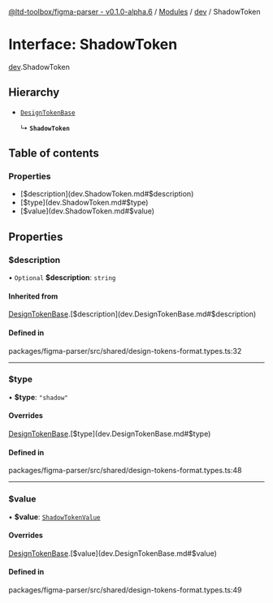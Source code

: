 [@ltd-toolbox/figma-parser - v0.1.0-alpha.6](../README.md) / [Modules](../modules.md) / [dev](../modules/dev.md) / ShadowToken

# Interface: ShadowToken

[dev](../modules/dev.md).ShadowToken

## Hierarchy

- [`DesignTokenBase`](dev.DesignTokenBase.md)

  ↳ **`ShadowToken`**

## Table of contents

### Properties

- [$description](dev.ShadowToken.md#$description)
- [$type](dev.ShadowToken.md#$type)
- [$value](dev.ShadowToken.md#$value)

## Properties

### $description

• `Optional` **$description**: `string`

#### Inherited from

[DesignTokenBase](dev.DesignTokenBase.md).[$description](dev.DesignTokenBase.md#$description)

#### Defined in

packages/figma-parser/src/shared/design-tokens-format.types.ts:32

___

### $type

• **$type**: ``"shadow"``

#### Overrides

[DesignTokenBase](dev.DesignTokenBase.md).[$type](dev.DesignTokenBase.md#$type)

#### Defined in

packages/figma-parser/src/shared/design-tokens-format.types.ts:48

___

### $value

• **$value**: [`ShadowTokenValue`](../modules/dev.md#shadowtokenvalue)

#### Overrides

[DesignTokenBase](dev.DesignTokenBase.md).[$value](dev.DesignTokenBase.md#$value)

#### Defined in

packages/figma-parser/src/shared/design-tokens-format.types.ts:49
